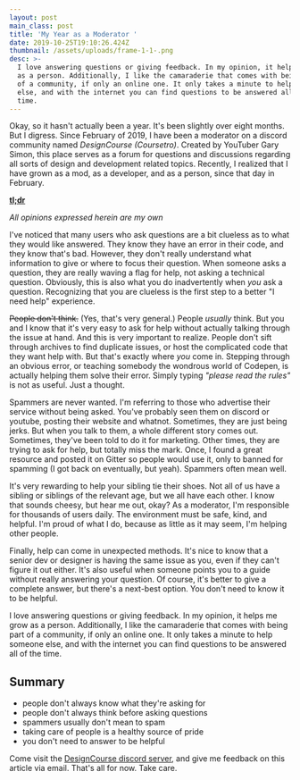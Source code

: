 ```yaml
---
layout: post
main_class: post
title: 'My Year as a Moderator '
date: 2019-10-25T19:10:26.424Z
thumbnail: /assets/uploads/frame-1-1-.png
desc: >-
  I love answering questions or giving feedback. In my opinion, it helps me grow
  as a person. Additionally, I like the camaraderie that comes with being part
  of a community, if only an online one. It only takes a minute to help someone
  else, and with the internet you can find questions to be answered all of the
  time.
---
```

Okay, so it hasn't actually been a year. It's been slightly over eight months. But I digress. Since February of 2019, I have been a moderator on a discord community named *DesignCourse (Coursetro)*. Created by YouTuber Gary Simon, this place serves as a forum for questions and discussions regarding all sorts of design and development related topics. Recently, I realized that I have grown as a mod, as a developer, and as a person, since that day in February.

[**tl;dr**](#summary)

*All opinions expressed herein are my own*

I've noticed that many users who ask questions are a bit clueless as to what they would like answered. They know they have an error in their code, and they know that's bad. However, they don't really understand what information to give or where to focus their question. When someone asks a question, they are really waving a flag for help, not asking a technical question. Obviously, this is also what you do inadvertently when *you* ask a question.  Recognizing that you are clueless is the first step to a better "I need help" experience.

~~People don't think.~~ (Yes, that's very general.) People *usually* think. But you and I know that it's very easy to ask for help without actually talking through the issue at hand. And this is very important to realize. People don't sift through archives to find duplicate issues, or host the complicated code that they want help with. But that's exactly where *you* come in. Stepping through an obvious error, or teaching somebody the wondrous world of Codepen, is actually helping them solve their error. Simply typing *"please read the rules"* is not as useful. Just a thought.

Spammers are never wanted. I'm referring to those who advertise their service without being asked. You've probably seen them on discord or youtube, posting their website and whatnot. Sometimes, they are just being jerks. But when you talk to them, a whole different story comes out. Sometimes, they've been told to do it for marketing. Other times, they are trying to ask for help, but totally miss the mark. Once, I found a great resource and posted it on Gitter so people would use it, only to banned for spamming (I got back on eventually, but yeah). Spammers often mean well.

It's very rewarding to help your sibling tie their shoes. Not all of us have a sibling or siblings of the relevant age, but we all have each other. I know that sounds cheesy, but hear me out, okay? As a moderator, I'm responsible for thousands of users daily. The environment must be safe, kind, and helpful. I'm proud of what I do, because as little as it may seem, I'm helping other people.

Finally, help can come in unexpected methods. It's nice to know that a senior dev or designer is having the same issue as you, even if they can't figure it out either. It's also useful when someone points you to a guide without really answering your question. Of course, it's better to give a complete answer, but there's a next-best option. You don't need to know it to be helpful.

I love answering questions or giving feedback. In my opinion, it helps me grow as a person. Additionally, I like the camaraderie that comes with being part of a community, if only an online one. It only takes a minute to help someone else, and with the internet you can find questions to be answered all of the time.

## Summary
- people don't always know what they're asking for
- people don't always think before asking questions
- spammers usually don't mean to spam
- taking care of people is a healthy source of pride
- you don't need to answer to be helpful

Come visit the [DesignCourse discord server](https://discord.gg/a27CKAF), and give me feedback on this article via email. That's all for now. Take care.
